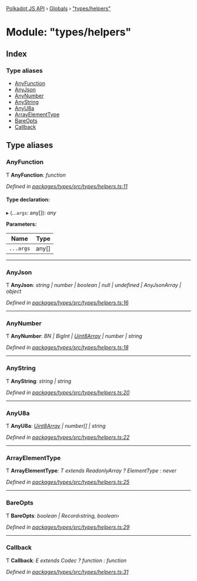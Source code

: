 [Polkadot JS API](../README.md) › [Globals](../globals.md) › ["types/helpers"](_types_helpers_.md)

# Module: "types/helpers"

## Index

### Type aliases

* [AnyFunction](_types_helpers_.md#anyfunction)
* [AnyJson](_types_helpers_.md#anyjson)
* [AnyNumber](_types_helpers_.md#anynumber)
* [AnyString](_types_helpers_.md#anystring)
* [AnyU8a](_types_helpers_.md#anyu8a)
* [ArrayElementType](_types_helpers_.md#arrayelementtype)
* [BareOpts](_types_helpers_.md#bareopts)
* [Callback](_types_helpers_.md#callback)

## Type aliases

###  AnyFunction

Ƭ **AnyFunction**: *function*

*Defined in [packages/types/src/types/helpers.ts:11](https://github.com/polkadot-js/api/blob/6dfebbb9fe/packages/types/src/types/helpers.ts#L11)*

#### Type declaration:

▸ (...`args`: any[]): *any*

**Parameters:**

Name | Type |
------ | ------ |
`...args` | any[] |

___

###  AnyJson

Ƭ **AnyJson**: *string | number | boolean | null | undefined | AnyJsonArray | object*

*Defined in [packages/types/src/types/helpers.ts:16](https://github.com/polkadot-js/api/blob/6dfebbb9fe/packages/types/src/types/helpers.ts#L16)*

___

###  AnyNumber

Ƭ **AnyNumber**: *BN | BigInt | [Uint8Array](../classes/_codec_raw_.raw.md#static-uint8array) | number | string*

*Defined in [packages/types/src/types/helpers.ts:18](https://github.com/polkadot-js/api/blob/6dfebbb9fe/packages/types/src/types/helpers.ts#L18)*

___

###  AnyString

Ƭ **AnyString**: *string | string*

*Defined in [packages/types/src/types/helpers.ts:20](https://github.com/polkadot-js/api/blob/6dfebbb9fe/packages/types/src/types/helpers.ts#L20)*

___

###  AnyU8a

Ƭ **AnyU8a**: *[Uint8Array](../classes/_codec_raw_.raw.md#static-uint8array) | number[] | string*

*Defined in [packages/types/src/types/helpers.ts:22](https://github.com/polkadot-js/api/blob/6dfebbb9fe/packages/types/src/types/helpers.ts#L22)*

___

###  ArrayElementType

Ƭ **ArrayElementType**: *T extends ReadonlyArray<infer ElementType> ? ElementType : never*

*Defined in [packages/types/src/types/helpers.ts:25](https://github.com/polkadot-js/api/blob/6dfebbb9fe/packages/types/src/types/helpers.ts#L25)*

___

###  BareOpts

Ƭ **BareOpts**: *boolean | Record‹string, boolean›*

*Defined in [packages/types/src/types/helpers.ts:29](https://github.com/polkadot-js/api/blob/6dfebbb9fe/packages/types/src/types/helpers.ts#L29)*

___

###  Callback

Ƭ **Callback**: *E extends Codec ? function : function*

*Defined in [packages/types/src/types/helpers.ts:31](https://github.com/polkadot-js/api/blob/6dfebbb9fe/packages/types/src/types/helpers.ts#L31)*
